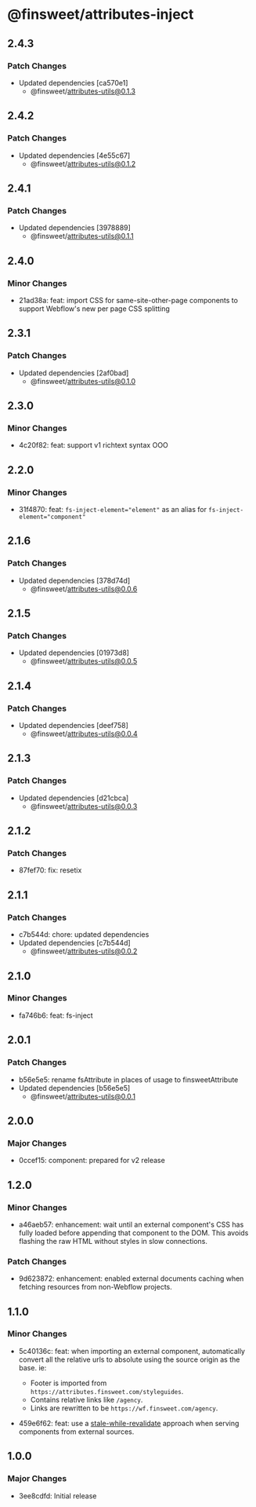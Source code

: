 # @finsweet/attributes-inject

## 2.4.3

### Patch Changes

- Updated dependencies [ca570e1]
  - @finsweet/attributes-utils@0.1.3

## 2.4.2

### Patch Changes

- Updated dependencies [4e55c67]
  - @finsweet/attributes-utils@0.1.2

## 2.4.1

### Patch Changes

- Updated dependencies [3978889]
  - @finsweet/attributes-utils@0.1.1

## 2.4.0

### Minor Changes

- 21ad38a: feat: import CSS for same-site-other-page components to support Webflow's new per page CSS splitting

## 2.3.1

### Patch Changes

- Updated dependencies [2af0bad]
  - @finsweet/attributes-utils@0.1.0

## 2.3.0

### Minor Changes

- 4c20f82: feat: support v1 richtext syntax OOO

## 2.2.0

### Minor Changes

- 31f4870: feat: `fs-inject-element="element"` as an alias for `fs-inject-element="component"`

## 2.1.6

### Patch Changes

- Updated dependencies [378d74d]
  - @finsweet/attributes-utils@0.0.6

## 2.1.5

### Patch Changes

- Updated dependencies [01973d8]
  - @finsweet/attributes-utils@0.0.5

## 2.1.4

### Patch Changes

- Updated dependencies [deef758]
  - @finsweet/attributes-utils@0.0.4

## 2.1.3

### Patch Changes

- Updated dependencies [d21cbca]
  - @finsweet/attributes-utils@0.0.3

## 2.1.2

### Patch Changes

- 87fef70: fix: resetix

## 2.1.1

### Patch Changes

- c7b544d: chore: updated dependencies
- Updated dependencies [c7b544d]
  - @finsweet/attributes-utils@0.0.2

## 2.1.0

### Minor Changes

- fa746b6: feat: fs-inject

## 2.0.1

### Patch Changes

- b56e5e5: rename fsAttribute in places of usage to finsweetAttribute
- Updated dependencies [b56e5e5]
  - @finsweet/attributes-utils@0.0.1

## 2.0.0

### Major Changes

- 0ccef15: component: prepared for v2 release

## 1.2.0

### Minor Changes

- a46aeb57: enhancement: wait until an external component's CSS has fully loaded before appending that component to the DOM. This avoids flashing the raw HTML without styles in slow connections.

### Patch Changes

- 9d623872: enhancement: enabled external documents caching when fetching resources from non-Webflow projects.

## 1.1.0

### Minor Changes

- 5c40136c: feat: when importing an external component, automatically convert all the relative urls to absolute using the source origin as the base.
  ie:

  - Footer is imported from `https://attributes.finsweet.com/styleguides`.
  - Contains relative links like `/agency`.
  - Links are rewritten to be `https://wf.finsweet.com/agency`.

- 459e6f62: feat: use a [stale-while-revalidate](https://web.dev/stale-while-revalidate/) approach when serving components from external sources.

## 1.0.0

### Major Changes

- 3ee8cdfd: Initial release
